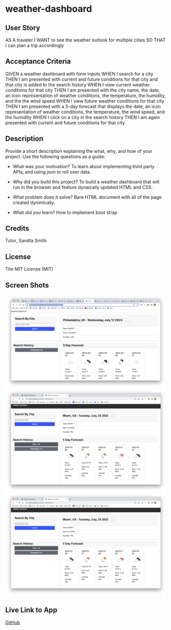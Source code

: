 # weather-dashboard
## User Story

AS A traveler
I WANT to see the weather outlook for multiple cities
SO THAT I can plan a trip accordingly

## Acceptance Criteria

GIVEN a weather dashboard with form inputs
WHEN I search for a city
THEN I am presented with current and future conditions for that city and that city is added to the search history
WHEN I view current weather conditions for that city
THEN I am presented with the city name, the date, an icon representation of weather conditions, the temperature, the humidity, and the the wind speed
WHEN I view future weather conditions for that city
THEN I am presented with a 5-day forecast that displays the date, an icon representation of weather conditions, the temperature, the wind speed, and the humidity
WHEN I click on a city in the search history
THEN I am again presented with current and future conditions for that city

## Description

Provide a short description explaining the what, why, and how of your project. Use the following questions as a guide:

- What was your motivation?
To learn about implementing third party APIs, and using json to roll over data. 

- Why did you build this project? 
To build a weather dashboard that will run in the browser and feature dynaically updated HTML and CSS. 

- What problem does it solve?
Bare HTML document with all of the page created dynimically. 

- What did you learn?
 How to implement boot strap 



## Credits

Tutor, Sandta Smith




## License

The MIT License (MIT)


## Screen Shots
<!-- add screen shots to image folder -->
![screenshot](./assets/images/Screenshot%202023-07-12%20at%206.18.04%20PM.png)
![philly](./assets/images/miami.png)
![miami](./assets/images/miami.png)
## Live Link to App

[GitHub](https://brousy.github.io/weather-dashboard/)
